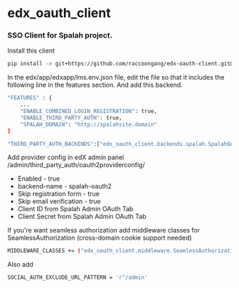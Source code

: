 # edx_oauth_client
### SSO Client for Spalah project.

Install this client
```sh
pip install -e git+https://github.com/raccoongang/edx-oauth-client.git@spalah#egg=edx_oauth_client
```
In the edx/app/edxapp/lms.env.json file, edit the file so that it includes the following line in the features section. And add this backend.

```sh
"FEATURES" : {
    ...
    "ENABLE_COMBINED_LOGIN_REGISTRATION": true,
    "ENABLE_THIRD_PARTY_AUTH": true,
    "SPALAH_DOMAIN": "http://spalahsite.domain"
}

"THIRD_PARTY_AUTH_BACKENDS":["edx_oauth_client.backends.spalah.SpalahOAuth2"]
```
Add provider config in edX admin panel /admin/third_party_auth/oauth2providerconfig/

* Enabled - true
* backend-name - spalah-oauth2
* Skip registration form - true
* Skip email verification - true
* Client ID from Spalah Admin OAuth Tab
* Client Secret from Spalah Admin OAuth Tab

If you're want seamless authorization add middleware classes for SeamlessAuthorization (cross-domain cookie support needed)
```sh
MIDDLEWARE_CLASSES += ("edx_oauth_client.middleware.SeamlessAuthorization",)
```
Also add
```sh
SOCIAL_AUTH_EXCLUDE_URL_PATTERN = 'r^/admin'
```
